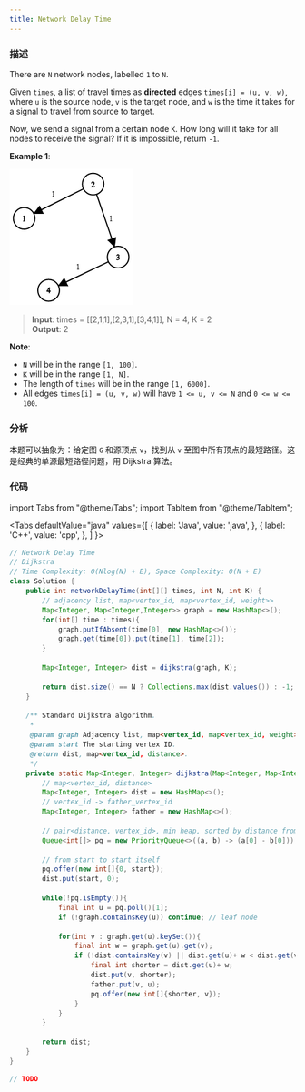 ```yaml
---
title: Network Delay Time
---
```


### 描述

There are `N` network nodes, labelled `1` to `N`.

Given `times`, a list of travel times as **directed** edges `times[i] = (u, v, w)`, where `u` is the source node, `v` is the target node, and `w` is the time it takes for a signal to travel from source to target.

Now, we send a signal from a certain node `K`. How long will it take for all nodes to receive the signal? If it is impossible, return `-1`.

**Example 1**:

![](/img/network-delay-time.png)

> **Input**: times = [[2,1,1],[2,3,1],[3,4,1]], N = 4, K = 2  
> **Output**: 2

**Note**:

- `N` will be in the range `[1, 100]`.
- `K` will be in the range `[1, N]`.
- The length of `times` will be in the range `[1, 6000]`.
- All edges `times[i] = (u, v, w)` will have `1 <= u, v <= N` and `0 <= w <= 100`.

### 分析

本题可以抽象为：给定图 `G` 和源顶点 `v`，找到从 `v` 至图中所有顶点的最短路径。这是经典的单源最短路径问题，用 Dijkstra 算法。

### 代码

import Tabs from "@theme/Tabs";
import TabItem from "@theme/TabItem";

<Tabs
defaultValue="java"
values={[
{ label: 'Java', value: 'java', },
{ label: 'C++', value: 'cpp', },
]
}>
<TabItem value="java">

```java
// Network Delay Time
// Dijkstra
// Time Complexity: O(Nlog(N) + E), Space Complexity: O(N + E)
class Solution {
    public int networkDelayTime(int[][] times, int N, int K) {
        // adjacency list, map<vertex_id, map<vertex_id, weight>>
        Map<Integer, Map<Integer,Integer>> graph = new HashMap<>();
        for(int[] time : times){
            graph.putIfAbsent(time[0], new HashMap<>());
            graph.get(time[0]).put(time[1], time[2]);
        }

        Map<Integer, Integer> dist = dijkstra(graph, K);

        return dist.size() == N ? Collections.max(dist.values()) : -1;
    }

    /** Standard Dijkstra algorithm.
     *
     @param graph Adjacency list, map<vertex_id, map<vertex_id, weight>>.
     @param start The starting vertex ID.
     @return dist, map<vertex_id, distance>.
     */
    private static Map<Integer, Integer> dijkstra(Map<Integer, Map<Integer,Integer>> graph, int start) {
        // map<vertex_id, distance>
        Map<Integer, Integer> dist = new HashMap<>();
        // vertex_id -> father_vertex_id
        Map<Integer, Integer> father = new HashMap<>();

        // pair<distance, vertex_id>, min heap, sorted by distance from start to vertex_id
        Queue<int[]> pq = new PriorityQueue<>((a, b) -> (a[0] - b[0]));

        // from start to start itself
        pq.offer(new int[]{0, start});
        dist.put(start, 0);

        while(!pq.isEmpty()){
            final int u = pq.poll()[1];
            if (!graph.containsKey(u)) continue; // leaf node

            for(int v : graph.get(u).keySet()){
                final int w = graph.get(u).get(v);
                if (!dist.containsKey(v) || dist.get(u)+ w < dist.get(v)) {
                    final int shorter = dist.get(u)+ w;
                    dist.put(v, shorter);
                    father.put(v, u);
                    pq.offer(new int[]{shorter, v});
                }
            }
        }

        return dist;
    }
}
```

</TabItem>
<TabItem value="cpp">

```cpp
// TODO
```

</TabItem>
</Tabs>
